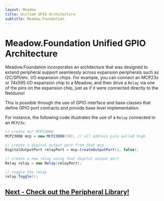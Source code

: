 ```yaml
---
layout: Meadow
title: Unified GPIO Architecture
subtitle: Meadow.Foundation
---
```


# Meadow.Foundation Unified GPIO Architecture

Meadow.Foundation incorporates an architecture that was designed to extend peripheral support seamlessly across expansion peripherals such as I2C/SPI/etc. I/O expansion chips. For example, you can connect an MCP23x or 74x595 I/O expansion chip to a Meadow, and then drive a `Relay` via one of the pins on the expansion chip, just as if it were connected directly to the Netduino!

This is possible through the use of GPIO interface and base classes that define GPIO port contracts and provide base level implementation.

For instance, the following code illustrates the use of a `Relay` connected to an `MCP23x`:

```csharp
// create our MCP23008
MCP23008 mcp = new MCP23008(39); // all address pins pulled high

// create a digital output port from that mcp
DigitalOutputPort relayPort = mcp.CreateOutputPort(1, false);

// create a new relay using that digital output port
Relay relay = new Relay(relayPort);

// toggle the relay
relay.Toggle();
```

## [Next - Check out the Peripheral Library!](/Guides/Meadow.Foundation/Peripherals)